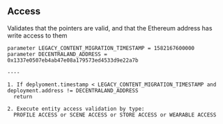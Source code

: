 ## Access

Validates that the pointers are valid, and that the Ethereum address has write access to them

```
parameter LEGACY_CONTENT_MIGRATION_TIMESTAMP = 1582167600000
parameter DECENTRALAND_ADDRESS = 0x1337e0507eb4ab47e08a179573ed4533d9e22a7b

----

1. If deplyoment.timestamp < LEGACY_CONTENT_MIGRATION_TIMESTAMP and deployment.address != DECENTRALAND_ADDRESS
  return

2. Execute entity access validation by type:
  PROFILE ACCESS or SCENE ACCESS or STORE ACCESS or WEARABLE ACCESS

```
